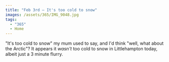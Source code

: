 ```yaml
---
title: "Feb 3rd — It's too cold to snow"
images: /assets/365/IMG_9048.jpg
tags:
  - "365"
  - Home
---
```

"It's too cold to snow" my mum used to say, and I'd think "well, what about the Arctic"? It appears it _wasn't_ too cold to snow in Littlehampton today, albeit just a 3 minute flurry. 
